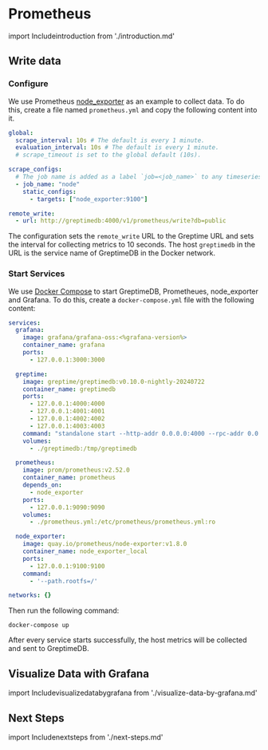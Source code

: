 # Prometheus

import Includeintroduction from './introduction.md' 

<Includeintroduction/>

## Write data

### Configure

We use Prometheus [node_exporter](https://github.com/prometheus/node_exporter) as an example to collect data.
To do this, create a file named `prometheus.yml` and copy the following content into it.

```yml
global:
  scrape_interval: 10s # The default is every 1 minute.
  evaluation_interval: 10s # The default is every 1 minute.
  # scrape_timeout is set to the global default (10s).

scrape_configs:
  # The job name is added as a label `job=<job_name>` to any timeseries scraped from this config.
  - job_name: "node"
    static_configs:
      - targets: ["node_exporter:9100"]

remote_write:
  - url: http://greptimedb:4000/v1/prometheus/write?db=public
```

The configuration sets the `remote_write` URL to the Greptime URL and sets the interval for collecting metrics to 10 seconds. The host `greptimedb` in the URL is the service name of GreptimeDB in the Docker network.

### Start Services

We use [Docker Compose](https://docs.docker.com/compose/) to start GreptimeDB, Prometheues, node_exporter and Grafana. To do this, create a `docker-compose.yml` file with the following content:

```yaml
services:
  grafana:
    image: grafana/grafana-oss:<%grafana-version%>
    container_name: grafana
    ports:
      - 127.0.0.1:3000:3000

  greptime:
    image: greptime/greptimedb:v0.10.0-nightly-20240722
    container_name: greptimedb
    ports:
      - 127.0.0.1:4000:4000
      - 127.0.0.1:4001:4001
      - 127.0.0.1:4002:4002
      - 127.0.0.1:4003:4003
    command: "standalone start --http-addr 0.0.0.0:4000 --rpc-addr 0.0.0.0:4001 --mysql-addr 0.0.0.0:4002 --postgres-addr 0.0.0.0:4003"
    volumes:
      - ./greptimedb:/tmp/greptimedb

  prometheus:
    image: prom/prometheus:v2.52.0
    container_name: prometheus
    depends_on:
      - node_exporter
    ports:
      - 127.0.0.1:9090:9090
    volumes:
      - ./prometheus.yml:/etc/prometheus/prometheus.yml:ro

  node_exporter:
    image: quay.io/prometheus/node-exporter:v1.8.0
    container_name: node_exporter_local
    ports:
      - 127.0.0.1:9100:9100
    command:
      - '--path.rootfs=/'

networks: {}
```

Then run the following command:

```shell
docker-compose up
```

After every service starts successfully, the host metrics will be collected and sent to GreptimeDB.

## Visualize Data with Grafana

import Includevisualizedatabygrafana from './visualize-data-by-grafana.md' 

<Includevisualizedatabygrafana/>

## Next Steps

import Includenextsteps from './next-steps.md' 

<Includenextsteps/>
